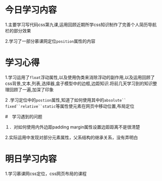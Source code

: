 # 今日学习内容

1.主要学习写代码css第九课,运用回顾近期所学css知识制作了完善个人简历导航栏的部分效果

2.学习了一部分慕课网定位`position`属性的内容

# 学习心得

1.学习运用了`float`浮动属性,以及使用伪类来消除浮动的副作用,以及运用回顾了css背景,文本,列表,选择器,盒子模型中的边框,边距知识.将前几天学习到的知识整理回顾了一遍,加深了印象

2 .学习定位中的`postion`属性,知道了如何使用其中的`absolute`` fixed``relative``static`等属性使元素在网页中移动位置,布局定位

#　学习遇到的问题

１．对如何使用内外边距padding margin属性设置边距距离不是很清楚

2.实际运用中发现对部分元素属性，父系结构的继承关系，没有弄明白

# 明日学习内容

1.学习慕课网css定位，css网页布局的课程

